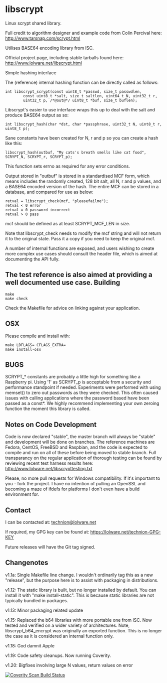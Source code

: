 libscrypt
=========
Linux scrypt shared library.

Full credit to algorithm designer and example code from Colin Percival here:
http://www.tarsnap.com/scrypt.html

Utilises BASE64 encoding library from ISC.

Official project page, including stable tarballs found here:
http://www.lolware.net/libscrypt.html

Simple hashing interface

The (reference) internal hashing function can be directly called as follows:

    int libscrypt_scrypt(const uint8_t *passwd, size_t passwdlen,
            const uint8_t *salt, size_t saltlen, uint64_t N, uint32_t r, 
            uint32_t p, /*@out@*/ uint8_t *buf, size_t buflen);

Libscrypt's easier to use interface wraps this up to deal with the salt and produce BASE64 output as so:

    int libscrypt_hash(char *dst, char *passphrase, uint32_t N, uint8_t r, uint8_t p);

Sane constants have been created for N, r and p so you can create a hash like this:

    libscrypt_hash(outbuf, "My cats's breath smells like cat food", SCRYPT_N, SCRYPT_r, SCRYPT_p);

This function sets errno as required for any error conditions.

Output stored in "outbuf" is stored in a standardised MCF form, which means includes the randomly created, 128 bit salt, all N, r and p values, and a BASE64 encoded version of the hash. The entire MCF can be stored in a database, and compared for use as below:

    retval = libscrypt_check(mcf, "pleasefailme");
    retval < 0 error
    retval = 0 password incorrect
    retval > 0 pass

mcf should be defined as at least SCRYPT_MCF_LEN in size.

Note that libscrypt_check needs to modify the mcf string and will not return it
to the original state. Pass it a copy if you need to keep the original mcf.

A number of internal functions are exposed, and users wishing to create more complex use cases should consult the header file, which is aimed at documenting the API fully.

The test reference is also aimed at providing a well documented use case.
Building
--------
    make
    make check
Check the Makefile for advice on linking against your application.

OSX
-----
Please compile and install with:

    make LDFLAGS= CFLAGS_EXTRA=
    make install-osx


BUGS
----
SCRYPT_* constants are probably a little high for something like a Raspberry pi. Using '1' as SCRYPT_p is acceptable from a security and performance standpoint if needed. 
Experiments were performed with using memset() to zero out passwords as they were checked. This often caused issues with calling applications where the password based have been passed as a const*. We highly recommend implementing your own zeroing function the moment this library is called.

Notes on Code Development
------------------------

Code is now declared "stable", the master branch will always be "stable" and development will be done on branches.
The reference machines are Fedora, CentOS, FreeBSD and Raspbian, and the code is expected to compile and run on all of these before being moved to stable branch.
Full transparancy on the regular application of thorough testing can be found by reviewing recent test harness results here:
http://www.lolware.net/libscrypttesting.txt

Please, no more pull requests for Windows compatibility. If it's important to you - fork the project. I have no intention of pulling an OpenSSL and becoming a maze of ifdefs for platforms I don't even have a build environment for.

Contact
-------
I can be contacted at: technion@lolware.net

If required, my GPG key can be found at: https://lolware.net/technion-GPG-KEY

Future releases will have the Git tag signed.


Changenotes
-----------
v1.1a: Single Makefile line change. I wouldn't ordinarily tag this as a new "release", but the purpose here is to assist with packaging in distributions.

v1.12: The static library is built, but no longer installed by default. You can install it with "make install-static". This is because static libraries are not typically bundled in packages.

v1.13: Minor packaging related update

v1.15: Replaced the b64 libraries with more portable one from ISC. Now tested and verified on a wider variety of architectures. Note, libscrypt_b64_encrypt was originally an exported function. This is no longer the case as it is considered an internal function only.

v1.18: God damnit Apple

v1.19: Code safety cleanups. Now running Coverity.

v1.20: Bigfixes involving large N values, return values on error

<a href="https://scan.coverity.com/projects/2173">
  <img alt="Coverity Scan Build Status"
         src="https://scan.coverity.com/projects/2173/badge.svg"/>
 </a>
